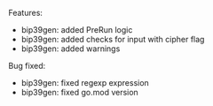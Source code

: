 Features:

* bip39gen: added PreRun logic
* bip39gen: added checks for input with cipher flag
* bip39gen: added warnings 

Bug fixed: 
* bip39gen: fixed regexp expression
* bip39gen: fixed go.mod version

